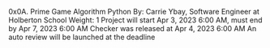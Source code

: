 0x0A. Prime Game
Algorithm
Python
 By: Carrie Ybay, Software Engineer at Holberton School
 Weight: 1
 Project will start Apr 3, 2023 6:00 AM, must end by Apr 7, 2023 6:00 AM
 Checker was released at Apr 4, 2023 6:00 AM
 An auto review will be launched at the deadline
